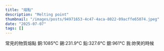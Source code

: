 ```yaml
---
title: "熔點"
description: "Melting point"
thumbnail: "/images/posts/94971653-4c47-4aca-8022-09acffe65074.jpeg"
date: "2025-07-07"
tags: []
---
```


常見的物質熔點
銅:1085°C
錫:231.9°C
鉛:327.6°C
銀:961°C
我:妳笑的時候

